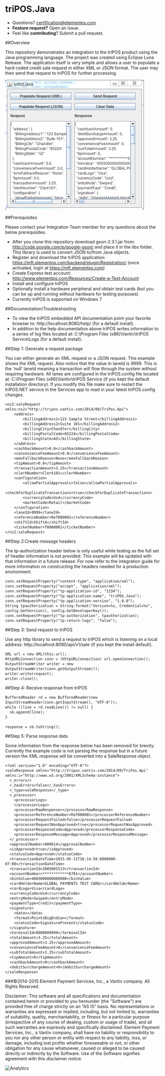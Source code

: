 # triPOS.Java

* Questions?  certification@elementps.com
* **Feature request?** Open an issue.
* Feel like **contributing**?  Submit a pull request.

##Overview

This repository demonstrates an integration to the triPOS product using the Java programming language.  The project was created using Eclipse Luna Release.  The application itself is very simple and allows a user to populate a hard coded credit sale request in either XML or JSON format.  The user may then send that request to triPOS for further processing.

![triPOS.Java](https://github.com/ElementPS/triPOS.Java/blob/master/screenshot.PNG)

##Prerequisites

Please contact your Integration Team member for any questions about the below prerequisites.

* After you clone this repository download gson-2.3.1.jar from: http://code.google.com/p/google-gson/ and place it in the libs folder.  This library is used to convert JSON to/from Java objects.
* Register and download the triPOS application: https://mft.elementps.com/backend/plugin/Registration/ (once activated, login at https://mft.elementps.com)
* Create Express test account: http://www.elementps.com/Resources/Create-a-Test-Account
* Install and configure triPOS
* Optionally install a hardware peripheral and obtain test cards (but you can be up and running without hardware for testing purposes)
* Currently triPOS is supported on Windows 7

##Documentation/Troubleshooting

* To view the triPOS embedded API documentation point your favorite browser to:  http://localhost:8080/help/ (for a default install).
* In addition to the help documentation above triPOS writes information to a series of log files located at:  C:\Program Files (x86)\Vantiv\triPOS Service\Logs (for a default install).

##Step 1: Generate a request package

You can either generate an XML request or a JSON request.  This example shows the XML request.  Also notice that the value in laneId is 9999.  This is the 'null' laneId meaning a transaction will flow through the system without requiring hardware.  All lanes are configured in the triPOS.config file located at:  C:\Program Files (x86)\Vantiv\triPOS Service (if you kept the default installation directory).  If you modify this file make sure to restart the triPOS.NET service in the Services app to read in your latest triPOS.config changes.

```
<ns2:saleRequest xmlns:ns2="http://tripos.vantiv.com/2014/09/TriPos.Api">
    <address>
        <billingAddress1>123 Sample Street</billingAddress1>
        <billingAddress2>Suite 101</billingAddress2>
        <billingCity>Chandler</billingCity>
        <billingPostalCode>85224</billingPostalCode>
        <billingState>AZ</billingState>
    </address>
    <cashbackAmount>0.0</cashbackAmount>
    <convenienceFeeAmount>0.0</convenienceFeeAmount>
    <emvFallbackReason>None</emvFallbackReason>
    <tipAmount>0.0</tipAmount>
    <transactionAmount>3.25</transactionAmount>
    <clerkNumber>Clerk101</clerkNumber>
    <configuration>
        <allowPartialApprovals>false</allowPartialApprovals>
        <checkForDuplicateTransactions>true</checkForDuplicateTransactions>
        <currencyCode>Usd</currencyCode>
        <marketCode>Retail</marketCode>
    </configuration>
    <laneId>9999</laneId>
    <referenceNumber>Ref000001</referenceNumber>
    <shiftId>ShiftA</shiftId>
    <ticketNumber>T0000001</ticketNumber>
</ns2:saleRequest>

```

##Step 2:Create message headers

The tp-authorization header below is only useful while testing as the full set of header information is not provided.  This example will be updated with that information in a future release.  For now refer to the integration guide for more information on constructing the headers needed for a production environment.

```
conn.setRequestProperty("content-type", "application/xml");
conn.setRequestProperty("accept", "application/xml");				
conn.setRequestProperty("tp-application-id", "1234"); 
conn.setRequestProperty("tp-application-name", "triPOS.Java"); 
conn.setRequestProperty("tp-application-version", "1.0.0"); 
String tpauthorization = String.format("Version=%s, Credential=%s", config.GetVersion(), config.GetDeveloperKey());
conn.setRequestProperty("tp-authorization", tpauthorization); 
conn.setRequestProperty("tp-return-logs", "false"); 
```

##Step 3: Send request to triPOS

Use any http library to send a request to triPOS which is listening on a local address:  http://localhost:8080/api/v1/sale (if you kept the install default).

```
URL url = new URL(this.url);
HttpURLConnection conn = (HttpURLConnection) url.openConnection();
OutputStreamWriter writer = new OutputStreamWriter(conn.getOutputStream()); 
writer.write(request); 
writer.close(); 
```

##Step 4: Receive response from triPOS

```
BufferedReader rd = new BufferedReader(new InputStreamReader(conn.getInputStream(), "UTF-8")); 
while ((line = rd.readLine()) != null) { 
  sb.append(line); 
} 

response = sb.toString();
```

##Step 5: Parse response data

Some information from the response below has been removed for brevity.  Currently the example code is not parsing the response but in a future version the XML response will be converted into a SaleResponse object.

```
<?xml version="1.0" encoding="UTF-8"?>
<saleResponse xmlns="http://tripos.vantiv.com/2014/09/TriPos.Api" xmlns:i="http://www.w3.org/2001/XMLSchema-instance">
  <_errors/>
  <_hasErrors>false</_hasErrors>
  <_type>saleResponse</_type>
  <_processor>
    <processorLogs>
    </processorLogs>
    <processorRawResponse></processorRawResponse>
    <processorReferenceNumber>Ref000001</processorReferenceNumber>
    <processorRequestFailed>false</processorRequestFailed>
    <processorRequestWasApproved>true</processorRequestWasApproved>
    <processorResponseCode>Approved</processorResponseCode>
    <processorResponseMessage>Approved</processorResponseMessage>
  </_processor>
  <approvalNumber>000014</approvalNumber>
  <isApproved>true</isApproved>
  <statusCode>Approved</statusCode>
  <transactionDateTime>2015-05-11T16:14:50.0000000-07:00</transactionDateTime>
  <transactionId>2005001513</transactionId>
  <accountNumber>************6781</accountNumber>
  <binValue>4003000000000000</binValue>
  <cardHolderName>GLOBAL PAYMENTS TEST CARD/</cardHolderName>
  <cardLogo>Visa</cardLogo>
  <currencyCode>Usd</currencyCode>
  <entryMode>Swiped</entryMode>
  <paymentType>Credit</paymentType>
  <signature>
    <data></data>
    <format>PointsBigEndian</format>
    <statusCode>SignaturePresent</statusCode>
  </signature>
  <terminalId>0000009999</terminalId>
  <totalAmount>3.25</totalAmount>
  <approvedAmount>3.25</approvedAmount>
  <convenienceFeeAmount>0</convenienceFeeAmount>
  <subTotalAmount>3.25</subTotalAmount>
  <tipAmount>0</tipAmount>
  <cashbackAmount>0</cashbackAmount>
  <debitSurchargeAmount>0</debitSurchargeAmount>
</saleResponse>
```

###©2014-2015 Element Payment Services, Inc., a Vantiv company. All Rights Reserved.

Disclaimer:
This software and all specifications and documentation contained herein or provided to you hereunder (the "Software") are provided free of charge strictly on an "AS IS" basis. No representations or warranties are expressed or implied, including, but not limited to, warranties of suitability, quality, merchantability, or fitness for a particular purpose (irrespective of any course of dealing, custom or usage of trade), and all such warranties are expressly and specifically disclaimed. Element Payment Services, Inc., a Vantiv company, shall have no liability or responsibility to you nor any other person or entity with respect to any liability, loss, or damage, including lost profits whether foreseeable or not, or other obligation for any cause whatsoever, caused or alleged to be caused directly or indirectly by the Software. Use of the Software signifies agreement with this disclaimer notice.

![Analytics](https://ga-beacon.appspot.com/UA-60858025-35/triPOS.Java/readme?pixel)
